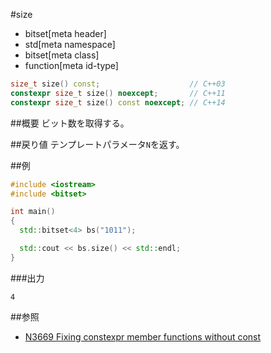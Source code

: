 #size
* bitset[meta header]
* std[meta namespace]
* bitset[meta class]
* function[meta id-type]

```cpp
size_t size() const;                    // C++03
constexpr size_t size() noexcept;       // C++11
constexpr size_t size() const noexcept; // C++14
```

##概要
ビット数を取得する。


##戻り値
テンプレートパラメータ`N`を返す。


##例
```cpp
#include <iostream>
#include <bitset>

int main()
{
  std::bitset<4> bs("1011");

  std::cout << bs.size() << std::endl;
}
```

###出力
```
4
```


##参照
- [N3669 Fixing constexpr member functions without const](http://www.open-std.org/jtc1/sc22/wg21/docs/papers/2013/n3669.pdf)

